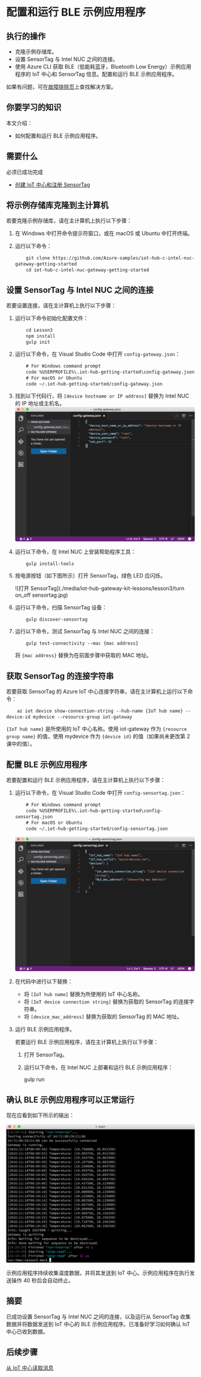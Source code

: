 <properties
    pageTitle="运行示例应用，接收 SensorTag 数据并将其发送到 Azure IoT 中心 | Azure"
    description="运行 BLE 示例应用程序，从 BLE SensorTag 和 IoT 中心接收数据。"
    services="iot-hub"
    documentationcenter=""
    author="shizn"
    manager="timtl"
    tags=""
    keywords="ble 应用, 传感器监视应用, 传感器数据收集, 来自传感器的数据, 将数据发送到云" />
<tags
    ms.assetid="b33e53a1-1df7-4412-ade1-45185aec5bef"
    ms.service="iot-hub"
    ms.devlang="c"
    ms.topic="article"
    ms.tgt_pltfrm="na"
    ms.workload="na"
    ms.date="10/28/2016"
    wacn.date="01/23/2017"
    ms.author="xshi" />  


# 配置和运行 BLE 示例应用程序

## 执行的操作

- 克隆示例存储库。
- 设置 SensorTag 与 Intel NUC 之间的连接。
- 使用 Azure CLI 获取 BLE（低能耗蓝牙，Bluetooth Low Energy）示例应用程序的 IoT 中心和 SensorTag 信息。配置和运行 BLE 示例应用程序。

如果有问题，可在[故障排除页](/documentation/articles/iot-hub-gateway-kit-c-troubleshooting/)上查找解决方案。

## 你要学习的知识

本文介绍：

- 如何配置和运行 BLE 示例应用程序。

## 需要什么

必须已成功完成

- [创建 IoT 中心和注册 SensorTag](/documentation/articles/iot-hub-gateway-kit-c-lesson2-register-device/)

## 将示例存储库克隆到主计算机

若要克隆示例存储库，请在主计算机上执行以下步骤：

1. 在 Windows 中打开命令提示符窗口，或在 macOS 或 Ubuntu 中打开终端。
2. 运行以下命令：

   
		   git clone https://github.com/Azure-samples/iot-hub-c-intel-nuc-gateway-getting-started
		   cd iot-hub-c-intel-nuc-gateway-getting-started
   

## 设置 SensorTag 与 Intel NUC 之间的连接

若要设置连接，请在主计算机上执行以下步骤：

1. 运行以下命令初始化配置文件：

   
		   cd Lesson3
		   npm install
		   gulp init
   

2. 运行以下命令，在 Visual Studio Code 中打开 `config-gateway.json`：

   
		   # For Windows command prompt
		   code %USERPROFILE%\.iot-hub-getting-started\config-gateway.json
		   # For macOS or Ubuntu
		   code ~/.iot-hub-getting-started/config-gateway.json
   

3. 找到以下代码行，将 `[device hostname or IP address]` 替换为 Intel NUC 的 IP 地址或主机名。
![配置网关的屏幕截图](./media/iot-hub-gateway-kit-lessons/lesson3/config_gateway.png)

4. 运行以下命令，在 Intel NUC 上安装帮助程序工具：

   
		   gulp install-tools
   

5. 按电源按钮（如下图所示）打开 SensorTag，绿色 LED 应闪烁。

   ![打开 SensorTag](./media/iot-hub-gateway-kit-lessons/lesson3/turn on\_off sensortag.jpg)

6. 运行以下命令，扫描 SensorTag 设备：

   
		   gulp discover-sensortag
   

7. 运行以下命令，测试 SensorTag 与 Intel NUC 之间的连接：

   
		   gulp test-connectivity --mac {mac address}
   

   将 `{mac address}` 替换为在前面步骤中获取的 MAC 地址。

## 获取 SensorTag 的连接字符串

若要获取 SensorTag 的 Azure IoT 中心连接字符串，请在主计算机上运行以下命令：


		az iot device show-connection-string --hub-name {IoT hub name} --device-id mydevice --resource-group iot-gateway


`{IoT hub name}` 是所使用的 IoT 中心名称。使用 iot-gateway 作为 `{resource group name}` 的值，使用 mydevice 作为 `{device id}` 的值（如果尚未更改第 2 课中的值）。

## 配置 BLE 示例应用程序

若要配置和运行 BLE 示例应用程序，请在主计算机上执行以下步骤：

1. 运行以下命令，在 Visual Studio Code 中打开 `config-sensortag.json`：

   
		   # For Windows command prompt
		   code %USERPROFILE%\.iot-hub-getting-started\config-sensortag.json
		   # For macOS or Ubuntu
		   code ~/.iot-hub-getting-started/config-sensortag.json
   

   ![配置 sensortag 的屏幕截图](./media/iot-hub-gateway-kit-lessons/lesson3/config_sensortag.png)  


2. 在代码中进行以下替换：
   - 将 `[IoT hub name]` 替换为所使用的 IoT 中心名称。
   - 将 `[IoT device connection string]` 替换为获取的 SensorTag 的连接字符串。
   - 将 `[device_mac_address]` 替换为获取的 SensorTag 的 MAC 地址。

3. 运行 BLE 示例应用程序。

   若要运行 BLE 示例应用程序，请在主计算机上执行以下步骤：

   1. 打开 SensorTag。

   2. 运行以下命令，在 Intel NUC 上部署和运行 BLE 示例应用程序：
   
      
		gulp run
      

## 确认 BLE 示例应用程序可以正常运行

现在应看到如下所示的输出：

![BLE 示例应用程序输出](./media/iot-hub-gateway-kit-lessons/lesson3/BLE_running.png)  


示例应用程序持续收集温度数据，并将其发送到 IoT 中心。示例应用程序在执行发送操作 40 秒后会自动终止。

## 摘要

已成功设置 SensorTag 与 Intel NUC 之间的连接，以及运行从 SensorTag 收集数据并将数据发送到 IoT 中心的 BLE 示例应用程序。已准备好学习如何确认 IoT 中心已收到数据。

## 后续步骤
[从 IoT 中心读取消息](/documentation/articles/iot-hub-gateway-kit-c-lesson3-read-messages-from-hub/)

<!---HONumber=Mooncake_0116_2017-->